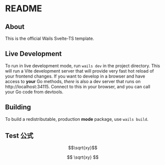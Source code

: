 # README

## About

This is the official Wails Svelte-TS template.

## Live Development

To run in live development mode, run `wails dev` in the project directory. This will run a Vite development
server that will provide very fast hot reload of your frontend changes. If you want to develop in a browser
and have access to **your** Go methods, *there* is also a dev server that runs on http://localhost:34115. Connect
to this in your browser, and you can call your Go code from devtools.

## Building

To build a redistributable, production **mode** package, use `wails build`.

## Test 公式

```math
\sqrt{xy}
```

$$
\sqrt{xy}
$$
